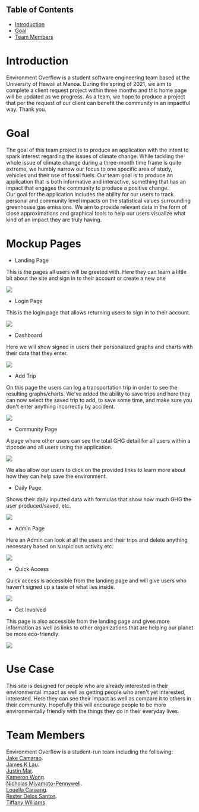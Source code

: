 ## Table of Contents

* [Introduction](#Introduction)
* [Goal](#Goal)
* [Team Members](#Team-Members)

# Introduction 
Environment Overflow is a student software engineering team based at the University of Hawaii at Manoa. During the spring of 2021, we aim to complete a client request project within three months and this home page will be updated as we progress. As a team, we hope to produce a project that per the request of our client can benefit the community in an impactful way. Thank you. 

# Goal
The goal of this team project is to produce an application with the intent to spark interest regarding the issues of climate change. While tackling the whole issue of climate change during a three-month time frame is quite extreme, we humbly narrow our focus to one specific area of study, vehicles and their use of fossil fuels. Our team goal is to produce an application that is both informative and interactive, something that has an impact that engages the community to produce a positive change.  
Our goal for the application includes the ability for our users to track personal and community level impacts on the statistical values surrounding greenhouse gas emissions. We aim to provide relevant data in the form of close approximations and graphical tools to help our users visualize what kind of an impact they are truly having. 

# Mockup Pages

* Landing Page

This is the pages all users will be greeted with. Here they can learn a little bit about the site and sign in to their account or create a new one

<img src="images/Site_Images_4-15/Landing.png">

* Login Page

This is the login page that allows returning users to sign in to their account.

<img src="images/M1_SIGNIN.png">

* Dashboard

Here we wlil show signed in users their personalized graphs and charts with their data that they enter.

<img src="images/Site_Images_4-15/Dashboard.png">

* Add Trip

On this page the users can log a transportation trip in order to see the resulting graphs/charts. We've added the ability to save trips and here they can now select the saved trip to add, to save some time, and make sure you don't enter anything incorrectly by accident.

<img src="images/Site_Images_4-15/AddTrip.png">

* Community Page

A page where other users can see the total GHG detail for all users within a zipcode and all users using the application.

<img src="images/Site_Images_4-15/Community.png">

We also allow our users to click on the provided links to learn more about how they can help save the environment.


* Daily Page

Shows their daily inputted data with formulas that show how much GHG the user produced/saved, etc.

<img src="images/Site_Images_4-15/Daily.png">

* Admin Page

Here an Admin can look at all the users and their trips and delete anything necessary based on suspicious activity etc.

<img src="images/Site_Images_4-15/Admin.png">

* Quick Access

Quick access is accessible from the landing page and will give users who haven't signed up a taste of what lies inside.

<img src="images/Site_Images_4-15/QuickAccess.png">

* Get Involved

This page is also accessible from the landing page and gives more information as well as links to other organizations that are helping our planet be more eco-friendly.

<img src="images/Site_Images_4-15/GetInvolved.png">

# Use Case

This site is designed for people who are already interested in their environmental impact as well as getting people who aren't yet  interested, interested. Here they can see their impact as well as compare it to others in their community. Hopefully this will encourage people to be more environmentally friendly with the things they do in their everyday lives.

# Team Members
Environment Overflow is a student-run team including the following:  
[Jake Camarao](https://jcamarao.github.io/).  
[James K Lau](https://jklaulau.github.io/).  
[Justin Mar](https://justin-mar.github.io/).  
[Kameron Wong](https://wongk711.github.io/).  
[Nicholas Miyamoto-Pennywell](https://nicholasmp.github.io/).  
[Louella Caraang](https://lcaraang.github.io/).  
[Rexter Delos Santos](https://rexter-ds.github.io/).  
[Tiffany Williams](https://tiffanywilliams.github.io/).  

 
